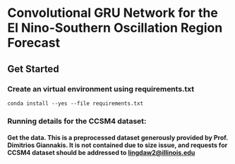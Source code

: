 # Convolutional GRU Network for the El Nino-Southern Oscillation Region Forecast

## Get Started

### Create an virtual environment using requirements.txt
```
conda install --yes --file requirements.txt
```

### Running details for the CCSM4 dataset:

#### Get the data. This is a preprocessed dataset generously provided by Prof. Dimitrios Giannakis. It is not contained due to size issue, and requests for CCSM4 dataset should be addressed to lingdaw2@illinois.edu

